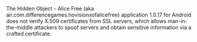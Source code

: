 The Hidden Object - Alice Free (aka air.com.differencegames.hovisionsofalicefree) application 1.0.17 for Android does not verify X.509 certificates from SSL servers, which allows man-in-the-middle attackers to spoof servers and obtain sensitive information via a crafted certificate.
